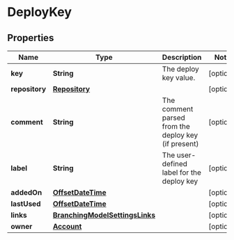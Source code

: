 # DeployKey

## Properties
Name | Type | Description | Notes
------------ | ------------- | ------------- | -------------
**key** | **String** | The deploy key value. |  [optional]
**repository** | [**Repository**](Repository.md) |  |  [optional]
**comment** | **String** | The comment parsed from the deploy key (if present) |  [optional]
**label** | **String** | The user-defined label for the deploy key |  [optional]
**addedOn** | [**OffsetDateTime**](OffsetDateTime.md) |  |  [optional]
**lastUsed** | [**OffsetDateTime**](OffsetDateTime.md) |  |  [optional]
**links** | [**BranchingModelSettingsLinks**](BranchingModelSettingsLinks.md) |  |  [optional]
**owner** | [**Account**](Account.md) |  |  [optional]
